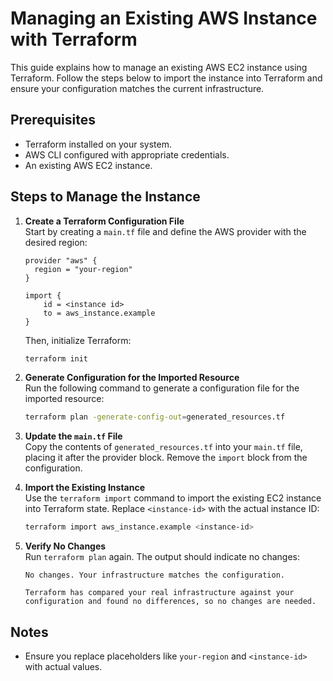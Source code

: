 # Managing an Existing AWS Instance with Terraform

This guide explains how to manage an existing AWS EC2 instance using Terraform. Follow the steps below to import the instance into Terraform and ensure your configuration matches the current infrastructure.

## Prerequisites

- Terraform installed on your system.
- AWS CLI configured with appropriate credentials.
- An existing AWS EC2 instance.

## Steps to Manage the Instance

1. **Create a Terraform Configuration File**  
   Start by creating a `main.tf` file and define the AWS provider with the desired region:
   ```hcl
   provider "aws" {
     region = "your-region"
   }

   import {
       id = <instance id>
       to = aws_instance.example
   }
   ```

   Then, initialize Terraform:
   ```bash
   terraform init
   ```

2. **Generate Configuration for the Imported Resource**  
   Run the following command to generate a configuration file for the imported resource:
   ```bash
   terraform plan -generate-config-out=generated_resources.tf
   ```

3. **Update the `main.tf` File**  
   Copy the contents of `generated_resources.tf` into your `main.tf` file, placing it after the provider block. Remove the `import` block from the configuration.

4. **Import the Existing Instance**  
   Use the `terraform import` command to import the existing EC2 instance into Terraform state. Replace `<instance-id>` with the actual instance ID:
   ```bash
   terraform import aws_instance.example <instance-id>
   ```
5. **Verify No Changes**  
   Run `terraform plan` again. The output should indicate no changes:
   ```
   No changes. Your infrastructure matches the configuration.

   Terraform has compared your real infrastructure against your configuration and found no differences, so no changes are needed.
   ```

## Notes

- Ensure you replace placeholders like `your-region` and `<instance-id>` with actual values.
